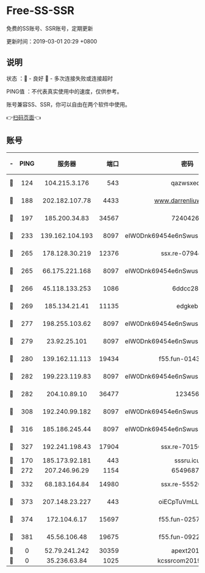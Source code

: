 # Free-SS-SSR

免费的SS账号、SSR账号，定期更新

更新时间：2019-03-01 20:29 +0800

## 说明

状态     ：🙂 - 良好 🙁 - 多次连接失败或连接超时

PING值   ：不代表真实使用中的速度，仅供参考。

账号兼容SS、SSR，你可以自由在两个软件中使用。

👉[扫码页面](https://liesauer.github.io/free-ss-ssr.github.io/)👈

## 账号

|-|PING|服务器|端口|密码|加密方式|区域|
|:----:|:----:|:-----:|-----:|:----:|:----:|:----:|
|🙂|124|104.215.3.176|543|qazwsxedc|aes-256-gcm|JP|
|🙂|188|202.182.107.78|4433|www.darrenliuwei.com|aes-256-cfb|JP|
|🙂|197|185.200.34.83|34567|72404265|aes-256-cfb|US|
|🙂|233|139.162.104.193|8097|eIW0Dnk69454e6nSwuspv9DmS201tQ0D|aes-256-cfb|JP|
|🙂|265|178.128.30.219|12376|ssx.re-07944813|aes-256-cfb|SG|
|🙂|265|66.175.221.168|8097|eIW0Dnk69454e6nSwuspv9DmS201tQ0D|aes-256-cfb|US|
|🙂|266|45.118.133.253|1086|6ddcc286|aes-256-cfb|SG|
|🙂|269|185.134.21.41|11135|edgkeb|aes-256-cfb|GB|
|🙂|277|198.255.103.62|8097|eIW0Dnk69454e6nSwuspv9DmS201tQ0D|aes-256-cfb|US|
|🙂|279|23.92.25.101|8097|eIW0Dnk69454e6nSwuspv9DmS201tQ0D|aes-256-cfb|US|
|🙂|280|139.162.11.113|19434|f55.fun-01439275|aes-256-cfb|SG|
|🙂|282|199.223.119.83|8097|eIW0Dnk69454e6nSwuspv9DmS201tQ0D|aes-256-cfb|US|
|🙂|282|204.10.89.10|36477|123456|aes-256-cfb|US|
|🙂|308|192.240.99.182|8097|eIW0Dnk69454e6nSwuspv9DmS201tQ0D|aes-256-cfb|US|
|🙂|316|185.186.245.44|8097|eIW0Dnk69454e6nSwuspv9DmS201tQ0D|aes-256-cfb|NL|
|🙂|327|192.241.198.43|17904|ssx.re-70156249|aes-256-cfb|US|
|🙂|170|185.173.92.181|443|sssru.icu|rc4-md5|RU|
|🙂|272|207.246.96.29|1154|65496879|chacha20|US|
|🙂|332|68.183.164.84|14980|ssx.re-55520549|aes-256-cfb|US|
|🙂|373|207.148.23.227|443|oiECpTuVmLLxk4Ts|aes-256-cfb|US|
|🙂|374|172.104.6.17|15697|f55.fun-02577821|aes-256-cfb|US|
|🙂|381|45.56.106.48|19675|f55.fun-09223819|aes-256-cfb|US|
|🙁|0|52.79.241.242|30359|apext2019|chacha20|KR|
|🙁|0|35.236.63.84|1025|kcssrcom20190301|rc4-md5|US|
